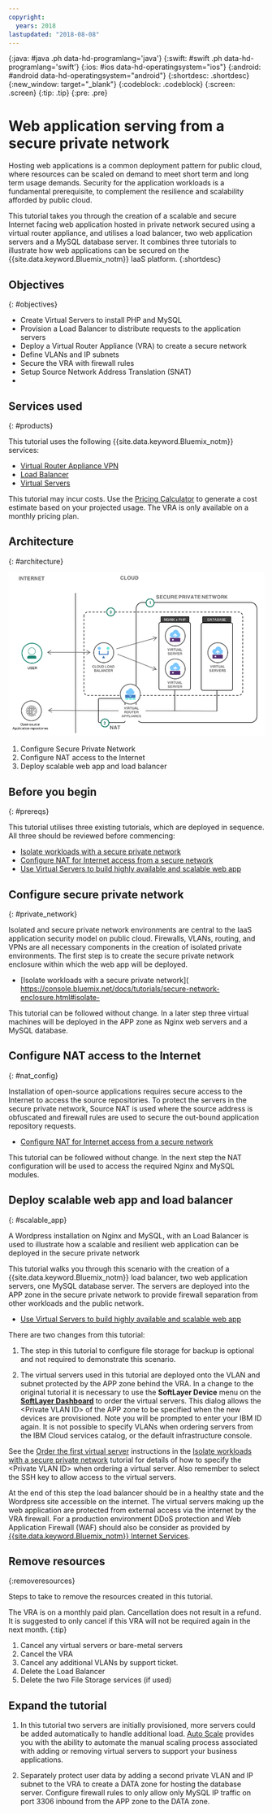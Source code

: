 ```yaml
---
copyright:
  years: 2018
lastupdated: "2018-08-08"
---
```


{:java: #java .ph data-hd-programlang='java'}
{:swift: #swift .ph data-hd-programlang='swift'}
{:ios: #ios data-hd-operatingsystem="ios"}
{:android: #android data-hd-operatingsystem="android"}
{:shortdesc: .shortdesc}
{:new_window: target="_blank"}
{:codeblock: .codeblock}
{:screen: .screen}
{:tip: .tip}
{:pre: .pre}

# Web application serving from a secure private network

Hosting web applications is a common deployment pattern for public cloud, where resources can be scaled on demand to meet short term and long term usage demands. Security for the application workloads is a fundamental prerequisite, to complement the resilience and scalability afforded by public cloud. 

This tutorial takes you through the creation of a scalable and secure Internet facing web application hosted in private network secured using a virtual router appliance, and utilises a load balancer, two web application servers and a MySQL database server. It combines three tutorials to illustrate how web applications can be secured on the {{site.data.keyword.Bluemix_notm}} IaaS platform.
{:shortdesc}

## Objectives
{: #objectives}

-	Create Virtual Servers to install PHP and MySQL
-	Provision a Load Balancer to distribute requests to the application servers
-	Deploy a Virtual Router Appliance (VRA) to create a secure network
-	Define VLANs and IP subnets 
-	Secure the VRA with firewall rules
-	Setup Source Network Address Translation (SNAT) 
-	
## Services used
{: #products}

This tutorial uses the following {{site.data.keyword.Bluemix_notm}} services: 

* [Virtual Router Appliance VPN](https://console.bluemix.net/docs/infrastructure/virtual-router-appliance/about.html#virtual-private-network-vpn-gateway)
* [Load Balancer]( https://console.bluemix.net/catalog/infrastructure/load-balancer-group)
* [Virtual Servers]( https://console.bluemix.net/catalog/infrastructure/virtual-server-group)

This tutorial may incur costs. Use the [Pricing Calculator](https://console.bluemix.net/pricing/) to generate a cost estimate based on your projected usage. The VRA is only available on a monthly pricing plan.

## Architecture
{: #architecture}

<p style="text-align: center;">

  ![Architecture](images/solution42-web-app-private-network/web-app-private.png)
</p>

1.	Configure Secure Private Network
2.	Configure NAT access to the Internet
3.	Deploy scalable web app and load balancer

## Before you begin
{: #prereqs}

This tutorial utilises three existing tutorials, which are deployed in sequence. All three should be reviewed before commencing:

-	[Isolate workloads with a secure private network]( https://console.bluemix.net/docs/tutorials/secure-network-enclosure.html#isolate-workloads-with-a-secure-private-network) 
-	[Configure NAT for Internet access from a secure network]( https://console.bluemix.net/docs/tutorials/nat-config-private.html#configure-firewall-rules-for-internet-access-from-a-private-network)
-	[Use Virtual Servers to build highly available and scalable web app]( https://console.bluemix.net/docs/tutorials/highly-available-and-scalable-web-application.html#use-virtual-servers-to-build-highly-available-and-scalable-web-app)



## Configure secure private network
{: #private_network}

Isolated and secure private network environments are central to the IaaS application security model on public cloud. Firewalls, VLANs, routing, and VPNs are all necessary components in the creation of isolated private environments. 
The first step is to create the secure private network enclosure within which the web app will be deployed.  

-	[Isolate workloads with a secure private network]( https://console.bluemix.net/docs/tutorials/secure-network-enclosure.html#isolate-

This tutorial can be followed without change. In a later step three virtual machines will be deployed in the APP zone as Nginx web servers and a MySQL database. 

## Configure NAT access to the Internet
{: #nat_config}

Installation of open-source applications requires secure access to the Internet to access the source repositories. To protect the servers in the secure private network, Source NAT is used where the source address is obfuscated and firewall rules are used to secure the out-bound application repository requests. 

-	[Configure NAT for Internet access from a secure network]( https://console.bluemix.net/docs/tutorials/nat-config-private.html#configure-firewall-rules-for-internet-access-from-a-private-network)

This tutorial can be followed without change. In the next step the NAT configuration will be used to access the required Nginx and MySQL modules.  


## Deploy scalable web app and load balancer
{: #scalable_app}

A Wordpress installation on Nginx and MySQL, with an Load Balancer is used to illustrate how a scalable and resilient web application can be deployed in the secure private network 

This tutorial walks you through this scenario with the creation of a {{site.data.keyword.Bluemix_notm}} load balancer, two web application servers, one MySQL database server. The servers are deployed into the APP zone in the secure private network to provide firewall separation from other workloads and the public network. 

-	[Use Virtual Servers to build highly available and scalable web app]( https://console.bluemix.net/docs/tutorials/highly-available-and-scalable-web-application.html#use-virtual-servers-to-build-highly-available-and-scalable-web-app)

There are two changes from this tutorial:

1.	The step in this tutorial to configure file storage for backup is optional and not required to demonstrate this scenario.

2.	The virtual servers used in this tutorial are deployed onto the VLAN and subnet protected by the APP zone behind the VRA. In a change to the original tutorial it is necessary to use the **SoftLayer Device** menu on the **[SoftLayer Dashboard]( https://control.softlayer.com)** to order the virtual servers. This dialog allows the \<Private VLAN ID\> of the APP zone to be specified when the new devices are provisioned. Note you will be prompted to enter your IBM ID again. It is not possible to specify VLANs when ordering servers from the IBM Cloud services catalog, or the default infrastructure console.

See the [Order the first virtual server](https://console.bluemix.net/docs/tutorials/secure-network-enclosure.html#order_virtualserver) instructions in the [Isolate workloads with a secure private network]( https://console.bluemix.net/docs/tutorials/secure-network-enclosure.html#isolate-workloads-with-a-secure-private-network) tutorial for details of how to specify the \<Private VLAN ID\> when ordering a virtual server. Also remember to select the SSH key to allow access to the virtual servers. 

At the end of this step the load balancer should be in a healthy state and the Wordpress site accessible on the internet. The virtual servers making up the web application are protected from external access via the internet by the VRA firewall. For a production environment DDoS protection and Web Application Firewall (WAF) should also be consider as provided by [{{site.data.keyword.Bluemix_notm}} Internet Services](https://console.bluemix.net/catalog/services/internet-services).


## Remove resources
{:removeresources}

Steps to take to remove the resources created in this tutorial. 

The VRA is on a monthly paid plan. Cancellation does not result in a refund. It is suggested to only cancel if this VRA will not be required again in the next month. 
{:tip}  

1. Cancel any virtual servers or bare-metal servers
2. Cancel the VRA
3. Cancel any additional VLANs by support ticket.
4. Delete the Load Balancer
5. Delete the two File Storage services (if used)

## Expand the tutorial 

1. In this tutorial two servers are initially provisioned, more servers could be added automatically to handle additional load. [Auto Scale]( https://console.bluemix.net/docs/infrastructure/SLautoscale/index.html#create-an-autoscale-group) provides you with the ability to automate the manual scaling process associated with adding or removing virtual servers to support your business applications.

2. Separately protect user data by adding a second private VLAN and IP subnet to the VRA to create a DATA zone for hosting the database server. Configure firewall rules to only allow only MySQL IP traffic on port 3306 inbound from the APP zone to the DATA zone. 

